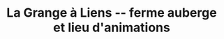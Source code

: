 ---
title: "La Grange à Liens -- ferme auberge et lieu d'animations"
url: /lay/la-grange-a-liens-ferme-auberge-et-lieu-danimations/
shop: ferme
---
